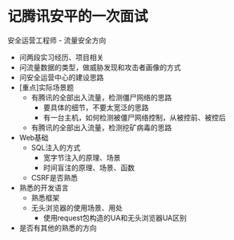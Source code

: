 # 记腾讯安平的一次面试

安全运营工程师 - 流量安全方向

-   问两段实习经历、项目相关
-   问流量数据的类型，做威胁发现和攻击者画像的方式
-   问安全运营中心的建设思路
-   [重点]实际场景题
    -   有腾讯的全部出入流量，检测僵尸网络的思路
        -   要具体的细节，不要太宽泛的思路
        -   有一台主机，如何检测被僵尸网络控制，从被控前、被控后
    -   有腾讯的全部出入流量，检测挖矿病毒的思路
-   Web基础
    -   SQL注入的方式
        -   宽字节注入的原理、场景
        -   时间盲注的原理、场景、函数
    -   CSRF是否熟悉
-   熟悉的开发语言
    -   熟悉框架
    -   无头浏览器的使用场景、用处
        -   使用request包构造的UA和无头浏览器UA区别
-   是否有其他的熟悉的方向